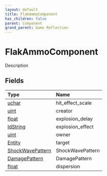 ```yaml
---
layout: default
title: FlakAmmoComponent
has_children: false
parent: Component
grand_parent: Game Reflection
---
```

# FlakAmmoComponent
Description 

## Fields

| Type | Name |
|:-------------|:--------------|
| [uchar](/docs/game-reflection/enums/uchar) | hit_effect_scale |
| [uint](/docs/game-reflection/components/uint) | creator |
| [float](/docs/game-reflection/components/float) | explosion_delay |
| [IdString](/docs/game-reflection/components/id_string) | explosion_effect |
| [uint](/docs/game-reflection/components/uint) | owner |
| [Entity](/docs/game-reflection/classes/entity) | target |
| [ShockWavePattern](/docs/game-reflection/classes/shock_wave_pattern) | ShockWavePattern |
| [DamagePattern](/docs/game-reflection/classes/damage_pattern) | DamagePattern |
| [float](/docs/game-reflection/components/float) | dispersion |


